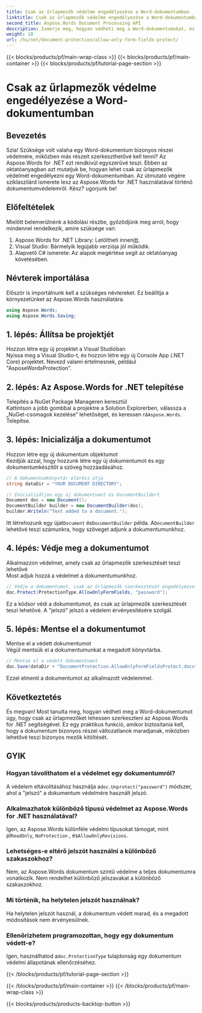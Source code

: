 ```yaml
---
title: Csak az űrlapmezők védelme engedélyezése a Word-dokumentumban
linktitle: Csak az űrlapmezők védelme engedélyezése a Word-dokumentumban
second_title: Aspose.Words Document Processing API
description: Ismerje meg, hogyan védheti meg a Word-dokumentumokat, és csak az űrlapmezőket teszi lehetővé az Aspose.Words for .NET használatával. Kövesse útmutatónkat, hogy dokumentumai biztonságosak és könnyen szerkeszthetők legyenek.
weight: 10
url: /hu/net/document-protection/allow-only-form-fields-protect/
---
```


{{< blocks/products/pf/main-wrap-class >}}
{{< blocks/products/pf/main-container >}}
{{< blocks/products/pf/tutorial-page-section >}}

# Csak az űrlapmezők védelme engedélyezése a Word-dokumentumban

## Bevezetés

Szia! Szüksége volt valaha egy Word-dokumentum bizonyos részei védelmére, miközben más részeit szerkeszthetővé kell tenni? Az Aspose.Words for .NET ezt rendkívül egyszerűvé teszi. Ebben az oktatóanyagban azt mutatjuk be, hogyan lehet csak az űrlapmezők védelmét engedélyezni egy Word-dokumentumban. Az útmutató végére sziklaszilárd ismerete lesz az Aspose.Words for .NET használatával történő dokumentumvédelemről. Kész? ugorjunk be!

## Előfeltételek

Mielőtt belemerülnénk a kódolási részbe, győződjünk meg arról, hogy mindennel rendelkezik, amire szüksége van:

1.  Aspose.Words for .NET Library: Letöltheti innen[itt](https://releases.aspose.com/words/net/).
2. Visual Studio: Bármelyik legújabb verziója jól működik.
3. Alapvető C# ismerete: Az alapok megértése segít az oktatóanyag követésében.

## Névterek importálása

Először is importálnunk kell a szükséges névtereket. Ez beállítja a környezetünket az Aspose.Words használatára.

```csharp
using Aspose.Words;
using Aspose.Words.Saving;
```

## 1. lépés: Állítsa be projektjét

Hozzon létre egy új projektet a Visual Studióban  
Nyissa meg a Visual Studio-t, és hozzon létre egy új Console App (.NET Core) projektet. Nevezd valami értelmesnek, például "AsposeWordsProtection".

## 2. lépés: Az Aspose.Words for .NET telepítése

Telepítés a NuGet Package Manageren keresztül  
Kattintson a jobb gombbal a projektre a Solution Explorerben, válassza a „NuGet-csomagok kezelése” lehetőséget, és keressen rá`Aspose.Words`. Telepítse.

## 3. lépés: Inicializálja a dokumentumot

Hozzon létre egy új dokumentum objektumot  
Kezdjük azzal, hogy hozzunk létre egy új dokumentumot és egy dokumentumkészítőt a szöveg hozzáadásához.

```csharp
// A dokumentumkönyvtár elérési útja
string dataDir = "YOUR DOCUMENT DIRECTORY";

// Inicializáljon egy új dokumentumot és DocumentBuildert
Document doc = new Document();
DocumentBuilder builder = new DocumentBuilder(doc);
builder.Writeln("Text added to a document.");
```

 Itt létrehozunk egy újat`Document` és`DocumentBuilder` példa. A`DocumentBuilder` lehetővé teszi számunkra, hogy szöveget adjunk a dokumentumunkhoz.

## 4. lépés: Védje meg a dokumentumot

Alkalmazzon védelmet, amely csak az űrlapmezők szerkesztését teszi lehetővé  
Most adjuk hozzá a védelmet a dokumentumunkhoz.

```csharp
// Védje a dokumentumot, csak az űrlapmezők szerkesztését engedélyezve
doc.Protect(ProtectionType.AllowOnlyFormFields, "password");
```

Ez a kódsor védi a dokumentumot, és csak az űrlapmezők szerkesztését teszi lehetővé. A "jelszó" jelszó a védelem érvényesítésére szolgál.

## 5. lépés: Mentse el a dokumentumot

Mentse el a védett dokumentumot  
Végül mentsük el a dokumentumunkat a megadott könyvtárba.

```csharp
// Mentse el a védett dokumentumot
doc.Save(dataDir + "DocumentProtection.AllowOnlyFormFieldsProtect.docx");
```

Ezzel elmenti a dokumentumot az alkalmazott védelemmel.

## Következtetés

És megvan! Most tanulta meg, hogyan védheti meg a Word-dokumentumot úgy, hogy csak az űrlapmezőket lehessen szerkeszteni az Aspose.Words for .NET segítségével. Ez egy praktikus funkció, amikor biztosítania kell, hogy a dokumentum bizonyos részei változatlanok maradjanak, miközben lehetővé teszi bizonyos mezők kitöltését.

## GYIK

###	 Hogyan távolíthatom el a védelmet egy dokumentumról?  
 A védelem eltávolításához használja a`doc.Unprotect("password")` módszer, ahol a "jelszó" a dokumentum védelmére használt jelszó.

###	 Alkalmazhatok különböző típusú védelmet az Aspose.Words for .NET használatával?  
 Igen, az Aspose.Words különféle védelmi típusokat támogat, mint pl`ReadOnly`, `NoProtection` , és`AllowOnlyRevisions`.

###	 Lehetséges-e eltérő jelszót használni a különböző szakaszokhoz?  
Nem, az Aspose.Words dokumentum szintű védelme a teljes dokumentumra vonatkozik. Nem rendelhet különböző jelszavakat a különböző szakaszokhoz.

###	 Mi történik, ha helytelen jelszót használnak?  
Ha helytelen jelszót használ, a dokumentum védett marad, és a megadott módosítások nem érvényesülnek.

###	 Ellenőrizhetem programozottan, hogy egy dokumentum védett-e?  
 Igen, használhatod a`doc.ProtectionType` tulajdonság egy dokumentum védelmi állapotának ellenőrzéséhez.

{{< /blocks/products/pf/tutorial-page-section >}}

{{< /blocks/products/pf/main-container >}}
{{< /blocks/products/pf/main-wrap-class >}}

{{< blocks/products/products-backtop-button >}}
